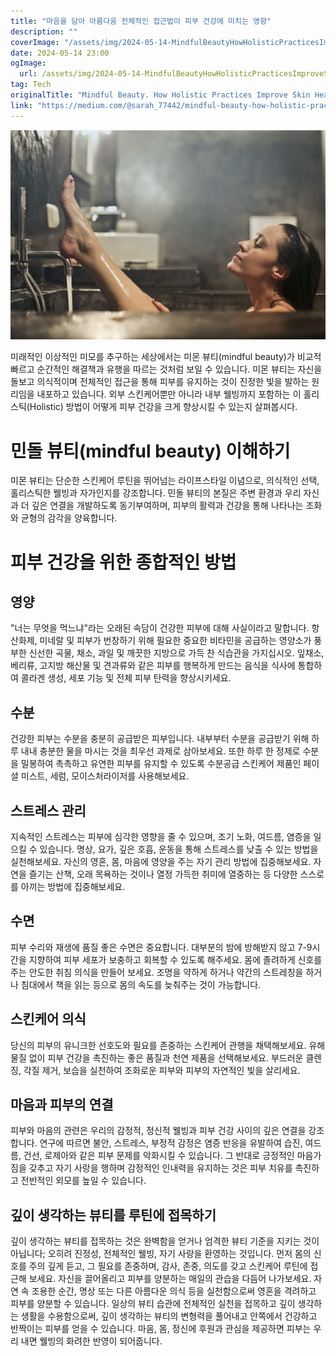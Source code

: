 ```yaml
---
title: "마음을 담아 아름다움 전체적인 접근법이 피부 건강에 미치는 영향"
description: ""
coverImage: "/assets/img/2024-05-14-MindfulBeautyHowHolisticPracticesImproveSkinHealth_0.png"
date: 2024-05-14 23:00
ogImage:
  url: /assets/img/2024-05-14-MindfulBeautyHowHolisticPracticesImproveSkinHealth_0.png
tag: Tech
originalTitle: "Mindful Beauty. How Holistic Practices Improve Skin Health"
link: "https://medium.com/@sarah_77442/mindful-beauty-how-holistic-practices-improve-skin-health-56a70beb1f36"
---
```


![이미지](/assets/img/2024-05-14-MindfulBeautyHowHolisticPracticesImproveSkinHealth_0.png)

미래적인 이상적인 미모를 추구하는 세상에서는 미몬 뷰티(mindful beauty)가 비교적 빠르고 순간적인 해결책과 유행을 따르는 것처럼 보일 수 있습니다. 미몬 뷰티는 자신을 돌보고 의식적이며 전체적인 접근을 통해 피부를 유지하는 것이 진정한 빛을 발하는 원리임을 내포하고 있습니다. 외부 스킨케어뿐만 아니라 내부 웰빙까지 포함하는 이 홀리스틱(Holistic) 방법이 어떻게 피부 건강을 크게 향상시킬 수 있는지 살펴봅시다.

# 민돌 뷰티(mindful beauty) 이해하기

미몬 뷰티는 단순한 스킨케어 루틴을 뛰어넘는 라이프스타일 이념으로, 의식적인 선택, 홀리스틱한 웰빙과 자가인지를 강조합니다. 민돌 뷰티의 본질은 주변 환경과 우리 자신과 더 깊은 연결을 개발하도록 동기부여하며, 피부의 활력과 건강을 통해 나타나는 조화와 균형의 감각을 양육합니다.

# 피부 건강을 위한 종합적인 방법

## 영양

"너는 무엇을 먹느냐"라는 오래된 속담이 건강한 피부에 대해 사실이라고 말합니다. 항산화제, 미네랄 및 피부가 번창하기 위해 필요한 중요한 비타민을 공급하는 영양소가 풍부한 신선한 곡물, 채소, 과일 및 깨끗한 지방으로 가득 찬 식습관을 가지십시오. 잎채소, 베리류, 고지방 해산물 및 견과류와 같은 피부를 행복하게 만드는 음식을 식사에 통합하여 콜라겐 생성, 세포 기능 및 전체 피부 탄력을 향상시키세요.

## 수분

건강한 피부는 수분을 충분히 공급받은 피부입니다. 내부부터 수분을 공급받기 위해 하루 내내 충분한 물을 마시는 것을 최우선 과제로 삼아보세요. 또한 하루 한 정제로 수분을 밀봉하여 촉촉하고 유연한 피부를 유지할 수 있도록 수분공급 스킨케어 제품인 페이셜 미스트, 세럼, 모이스처라이저를 사용해보세요.

## 스트레스 관리

지속적인 스트레스는 피부에 심각한 영향을 줄 수 있으며, 조기 노화, 여드름, 염증을 일으킬 수 있습니다. 명상, 요가, 깊은 호흡, 운동을 통해 스트레스를 낮출 수 있는 방법을 실천해보세요. 자신의 영혼, 몸, 마음에 영양을 주는 자기 관리 방법에 집중해보세요. 자연을 즐기는 산책, 오래 목욕하는 것이나 열정 가득한 취미에 열중하는 등 다양한 스스로를 아끼는 방법에 집중해보세요.

## 수면

피부 수리와 재생에 품질 좋은 수면은 중요합니다. 대부분의 밤에 방해받지 않고 7-9시간을 지향하여 피부 세포가 보충하고 회복할 수 있도록 해주세요. 몸에 졸려하게 신호를 주는 안도한 취침 의식을 만들어 보세요. 조명을 약하게 하거나 약간의 스트레칭을 하거나 침대에서 책을 읽는 등으로 몸의 속도를 늦춰주는 것이 가능합니다.

## 스킨케어 의식

당신의 피부의 유니크한 선호도와 필요를 존중하는 스킨케어 관행을 채택해보세요. 유해 물질 없이 피부 건강을 촉진하는 좋은 품질과 천연 제품을 선택해보세요. 부드러운 클렌징, 각질 제거, 보습을 실천하여 조화로운 피부와 피부의 자연적인 빛을 살리세요.

## 마음과 피부의 연결

피부와 마음의 관련은 우리의 감정적, 정신적 웰빙과 피부 건강 사이의 깊은 연결을 강조합니다. 연구에 따르면 불안, 스트레스, 부정적 감정은 염증 반응을 유발하여 습진, 여드름, 건선, 로제아와 같은 피부 문제를 악화시킬 수 있습니다. 그 반대로 긍정적인 마음가짐을 갖추고 자기 사랑을 행하며 감정적인 인내력을 유지하는 것은 피부 치유를 촉진하고 전반적인 외모를 높일 수 있습니다.

## 깊이 생각하는 뷰티를 루틴에 접목하기

깊이 생각하는 뷰티를 접목하는 것은 완벽함을 얻거나 엄격한 뷰티 기준을 지키는 것이 아닙니다; 오히려 진정성, 전체적인 웰빙, 자기 사랑을 환영하는 것입니다. 먼저 몸의 신호를 주의 깊게 듣고, 그 필요를 존중하며, 감사, 존중, 의도를 갖고 스킨케어 루틴에 접근해 보세요. 자신을 끌어올리고 피부를 양분하는 매일의 관습을 다듬어 나가보세요. 자연 속 조용한 순간, 명상 또는 다른 아름다운 의식 등을 실천함으로써 영혼을 격려하고 피부를 양분할 수 있습니다. 일상의 뷰티 습관에 전체적인 실천을 접목하고 깊이 생각하는 생활을 수용함으로써, 깊이 생각하는 뷰티의 변형력을 풀어내고 안쪽에서 건강하고 반짝이는 피부를 얻을 수 있습니다. 마음, 몸, 정신에 후원과 관심을 제공하면 피부는 우리 내면 웰빙의 화려한 반영이 되어줍니다.
